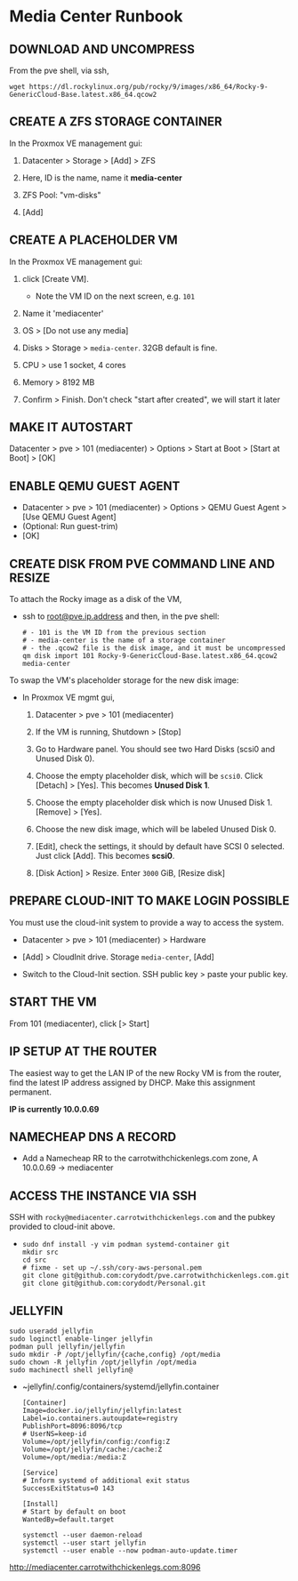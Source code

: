 # Media Center Runbook


## DOWNLOAD AND UNCOMPRESS

From the pve shell, via ssh,

```
wget https://dl.rockylinux.org/pub/rocky/9/images/x86_64/Rocky-9-GenericCloud-Base.latest.x86_64.qcow2
```


## CREATE A ZFS STORAGE CONTAINER

In the Proxmox VE management gui:

1. Datacenter > Storage > [Add] > ZFS

2. Here, ID is the name, name it **media-center**

3. ZFS Pool: "vm-disks"

4. [Add]


## CREATE A PLACEHOLDER VM

In the Proxmox VE management gui:

1. click [Create VM].

    - Note the VM ID on the next screen, e.g. `101`

2. Name it 'mediacenter'

3. OS > [Do not use any media]

4. Disks > Storage > `media-center`. 32GB default is fine.

5. CPU > use 1 socket, 4 cores

6. Memory > 8192 MB

7. Confirm > Finish. Don't check "start after created", we will start it later


## MAKE IT AUTOSTART

Datacenter > pve > 101 (mediacenter) > Options > Start at Boot > [Start at Boot] > [OK]


## ENABLE QEMU GUEST AGENT

- Datacenter > pve > 101 (mediacenter) > Options > QEMU Guest Agent > [Use QEMU Guest Agent] 
- (Optional: Run guest-trim)
- [OK]


## CREATE DISK FROM PVE COMMAND LINE AND RESIZE

To attach the Rocky image as a disk of the VM,

- ssh to root@pve.ip.address and then, in the pve shell:

    ```
    # - 101 is the VM ID from the previous section
    # - media-center is the name of a storage container
    # - the .qcow2 file is the disk image, and it must be uncompressed
    qm disk import 101 Rocky-9-GenericCloud-Base.latest.x86_64.qcow2 media-center
    ```

To swap the VM's placeholder storage for the new disk image:

- In Proxmox VE mgmt gui,

    1. Datacenter > pve > 101 (mediacenter)
    
    2. If the VM is running, Shutdown > [Stop]

    3. Go to Hardware panel. You should see two Hard Disks (scsi0 and Unused Disk 0).

    4. Choose the empty placeholder disk, which will be `scsi0`. Click [Detach] > [Yes]. This becomes **Unused Disk 1**.

    5. Choose the empty placeholder disk which is now Unused Disk 1. [Remove] > [Yes].

    6. Choose the new disk image, which will be labeled Unused Disk 0.

    7. [Edit], check the settings, it should by default have SCSI 0 selected.
    Just click [Add]. This becomes **scsi0**.

    8. [Disk Action] > Resize. Enter `3000` GiB, [Resize disk]


## PREPARE CLOUD-INIT TO MAKE LOGIN POSSIBLE

You must use the cloud-init system to provide a way to access the system.

- Datacenter > pve > 101 (mediacenter) > Hardware

- [Add] > CloudInit drive. Storage `media-center`, [Add]

- Switch to the Cloud-Init section. SSH public key > paste your public key.


## START THE VM

From 101 (mediacenter), click [> Start]


## IP SETUP AT THE ROUTER

The easiest way to get the LAN IP of the new Rocky VM is from the router, find the latest IP address assigned by DHCP. Make this assignment permanent.

**IP is currently 10.0.0.69**


## NAMECHEAP DNS A RECORD

- Add a Namecheap RR to the carrotwithchickenlegs.com zone, A 10.0.0.69 -> mediacenter


## ACCESS THE INSTANCE VIA SSH

SSH with `rocky@mediacenter.carrotwithchickenlegs.com` and the pubkey provided to cloud-init above.

- ```
  sudo dnf install -y vim podman systemd-container git
  mkdir src
  cd src
  # fixme - set up ~/.ssh/cory-aws-personal.pem
  git clone git@github.com:corydodt/pve.carrotwithchickenlegs.com.git
  git clone git@github.com:corydodt/Personal.git
  ```

## JELLYFIN

```
sudo useradd jellyfin
sudo loginctl enable-linger jellyfin
podman pull jellyfin/jellyfin
sudo mkdir -P /opt/jellyfin/{cache,config} /opt/media
sudo chown -R jellyfin /opt/jellyfin /opt/media
sudo machinectl shell jellyfin@
```


- ~jellyfin/.config/containers/systemd/jellyfin.container
    ```
    [Container]
    Image=docker.io/jellyfin/jellyfin:latest
    Label=io.containers.autoupdate=registry
    PublishPort=8096:8096/tcp
    # UserNS=keep-id
    Volume=/opt/jellyfin/config:/config:Z
    Volume=/opt/jellyfin/cache:/cache:Z
    Volume=/opt/media:/media:Z

    [Service]
    # Inform systemd of additional exit status
    SuccessExitStatus=0 143

    [Install]
    # Start by default on boot
    WantedBy=default.target
    ```

    ```
    systemctl --user daemon-reload
    systemctl --user start jellyfin
    systemctl --user enable --now podman-auto-update.timer
    ```


http://mediacenter.carrotwithchickenlegs.com:8096
